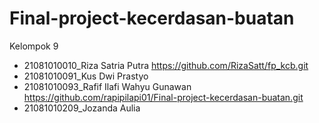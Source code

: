 # Final-project-kecerdasan-buatan

Kelompok 9
- 21081010010_Riza Satria Putra https://github.com/RizaSatt/fp_kcb.git
- 21081010091_Kus Dwi Prastyo 
- 21081010093_Rafif Ilafi Wahyu Gunawan https://github.com/rapipilapi01/Final-project-kecerdasan-buatan.git
- 21081010209_Jozanda Aulia
